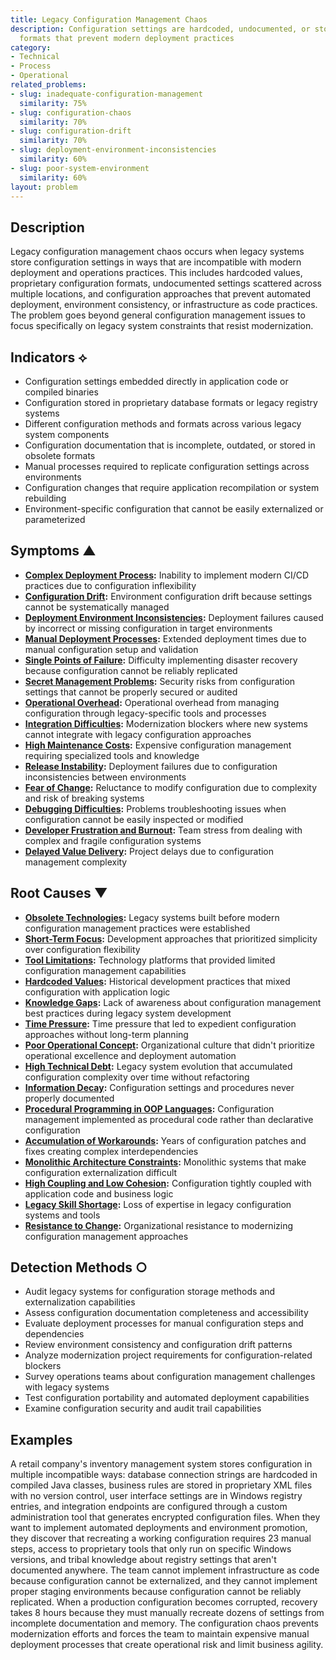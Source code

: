 ```yaml
---
title: Legacy Configuration Management Chaos
description: Configuration settings are hardcoded, undocumented, or stored in proprietary
  formats that prevent modern deployment practices
category:
- Technical
- Process
- Operational
related_problems:
- slug: inadequate-configuration-management
  similarity: 75%
- slug: configuration-chaos
  similarity: 70%
- slug: configuration-drift
  similarity: 70%
- slug: deployment-environment-inconsistencies
  similarity: 60%
- slug: poor-system-environment
  similarity: 60%
layout: problem
---
```


## Description

Legacy configuration management chaos occurs when legacy systems store configuration settings in ways that are incompatible with modern deployment and operations practices. This includes hardcoded values, proprietary configuration formats, undocumented settings scattered across multiple locations, and configuration approaches that prevent automated deployment, environment consistency, or infrastructure as code practices. The problem goes beyond general configuration management issues to focus specifically on legacy system constraints that resist modernization.

## Indicators ⟡

- Configuration settings embedded directly in application code or compiled binaries
- Configuration stored in proprietary database formats or legacy registry systems
- Different configuration methods and formats across various legacy system components
- Configuration documentation that is incomplete, outdated, or stored in obsolete formats
- Manual processes required to replicate configuration settings across environments
- Configuration changes that require application recompilation or system rebuilding
- Environment-specific configuration that cannot be easily externalized or parameterized

## Symptoms ▲

- **[Complex Deployment Process](complex-deployment-process.md):** Inability to implement modern CI/CD practices due to configuration inflexibility
- **[Configuration Drift](configuration-drift.md):** Environment configuration drift because settings cannot be systematically managed
- **[Deployment Environment Inconsistencies](deployment-environment-inconsistencies.md):** Deployment failures caused by incorrect or missing configuration in target environments
- **[Manual Deployment Processes](manual-deployment-processes.md):** Extended deployment times due to manual configuration setup and validation
- **[Single Points of Failure](single-points-of-failure.md):** Difficulty implementing disaster recovery because configuration cannot be reliably replicated
- **[Secret Management Problems](secret-management-problems.md):** Security risks from configuration settings that cannot be properly secured or audited
- **[Operational Overhead](operational-overhead.md):** Operational overhead from managing configuration through legacy-specific tools and processes
- **[Integration Difficulties](integration-difficulties.md):** Modernization blockers where new systems cannot integrate with legacy configuration approaches
- **[High Maintenance Costs](high-maintenance-costs.md):** Expensive configuration management requiring specialized tools and knowledge
- **[Release Instability](release-instability.md):** Deployment failures due to configuration inconsistencies between environments
- **[Fear of Change](fear-of-change.md):** Reluctance to modify configuration due to complexity and risk of breaking systems
- **[Debugging Difficulties](debugging-difficulties.md):** Problems troubleshooting issues when configuration cannot be easily inspected or modified
- **[Developer Frustration and Burnout](developer-frustration-and-burnout.md):** Team stress from dealing with complex and fragile configuration systems
- **[Delayed Value Delivery](delayed-value-delivery.md):** Project delays due to configuration management complexity

## Root Causes ▼

- **[Obsolete Technologies](obsolete-technologies.md):** Legacy systems built before modern configuration management practices were established
- **[Short-Term Focus](short-term-focus.md):** Development approaches that prioritized simplicity over configuration flexibility
- **[Tool Limitations](tool-limitations.md):** Technology platforms that provided limited configuration management capabilities
- **[Hardcoded Values](hardcoded-values.md):** Historical development practices that mixed configuration with application logic
- **[Knowledge Gaps](knowledge-gaps.md):** Lack of awareness about configuration management best practices during legacy system development
- **[Time Pressure](time-pressure.md):** Time pressure that led to expedient configuration approaches without long-term planning
- **[Poor Operational Concept](poor-operational-concept.md):** Organizational culture that didn't prioritize operational excellence and deployment automation
- **[High Technical Debt](high-technical-debt.md):** Legacy system evolution that accumulated configuration complexity over time without refactoring
- **[Information Decay](information-decay.md):** Configuration settings and procedures never properly documented
- **[Procedural Programming in OOP Languages](procedural-programming-in-oop-languages.md):** Configuration management implemented as procedural code rather than declarative configuration
- **[Accumulation of Workarounds](accumulation-of-workarounds.md):** Years of configuration patches and fixes creating complex interdependencies
- **[Monolithic Architecture Constraints](monolithic-architecture-constraints.md):** Monolithic systems that make configuration externalization difficult
- **[High Coupling and Low Cohesion](high-coupling-low-cohesion.md):** Configuration tightly coupled with application code and business logic
- **[Legacy Skill Shortage](legacy-skill-shortage.md):** Loss of expertise in legacy configuration systems and tools
- **[Resistance to Change](resistance-to-change.md):** Organizational resistance to modernizing configuration management approaches

## Detection Methods ○

- Audit legacy systems for configuration storage methods and externalization capabilities
- Assess configuration documentation completeness and accessibility
- Evaluate deployment processes for manual configuration steps and dependencies
- Review environment consistency and configuration drift patterns
- Analyze modernization project requirements for configuration-related blockers
- Survey operations teams about configuration management challenges with legacy systems
- Test configuration portability and automated deployment capabilities
- Examine configuration security and audit trail capabilities

## Examples

A retail company's inventory management system stores configuration in multiple incompatible ways: database connection strings are hardcoded in compiled Java classes, business rules are stored in proprietary XML files with no version control, user interface settings are in Windows registry entries, and integration endpoints are configured through a custom administration tool that generates encrypted configuration files. When they want to implement automated deployments and environment promotion, they discover that recreating a working configuration requires 23 manual steps, access to proprietary tools that only run on specific Windows versions, and tribal knowledge about registry settings that aren't documented anywhere. The team cannot implement infrastructure as code because configuration cannot be externalized, and they cannot implement proper staging environments because configuration cannot be reliably replicated. When a production configuration becomes corrupted, recovery takes 8 hours because they must manually recreate dozens of settings from incomplete documentation and memory. The configuration chaos prevents modernization efforts and forces the team to maintain expensive manual deployment processes that create operational risk and limit business agility.